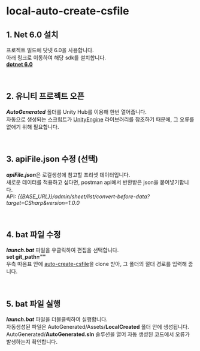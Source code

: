 # local-auto-create-csfile

## 1. Net 6.0 설치
프로젝트 빌드에 닷넷 6.0을 사용합니다.  
아래 링크로 이동하여 해당 sdk를 설치합니다.  
[**dotnet 6.0**](https://dotnet.microsoft.com/ko-kr/download/dotnet/6.0)   

</br>  

## 2. 유니티 프로젝트 오픈
***AutoGenerated*** 폴더를 Unity Hub를 이용해 한번 열어줍니다.  
자동으로 생성되는 스크립트가 <u>UnityEngine</u> 라이브러리를 참조하기 때문에, 그 오류를 없애기 위해 필요합니다.   

</br>

## 3. apiFile.json 수정 (선택)
***apiFile.json***은 로컬생성에 참고할 프리셋 데이터입니다.  
새로운 데이터를 적용하고 싶다면, postman api에서 반환받은 json을 붙여넣기합니다.  
API: *{{BASE_URL}}/admin/sheet/list/convert-before-data?target=CSharp&version=1.0.0*  
  
</br>

## 4. bat 파일 수정
***launch.bat*** 파일을 우클릭하여 편집을 선택합니다.  
**set git_path=""**  
우측 따옴표 안에 [auto-create-csfile](https://github.com/gameduo/auto-create-csfile)을 clone 받아, 그 폴더의 절대 경로를 입력해 줍니다.  
   

</br>  

## 5. bat 파일 실행
***launch.bat*** 파일을 더블클릭하여 실행합니다.  
자동생성된 파일은 AutoGenerated/Assets/**LocalCreated** 폴더 안에 생성됩니다.  
AutoGenerated/**AutoGenerated.sln** 솔루션을 열어 자동 생성된 코드에서 오류가 발생하는지 확인합니다.  

</br>  

